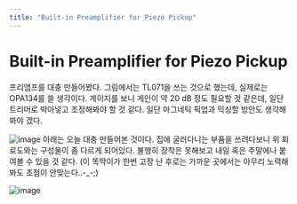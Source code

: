 ```yaml
---
title: "Built-in Preamplifier for Piezo Pickup"
---
```

# Built-in Preamplifier for Piezo Pickup

프리앰프를 대충 만들어봤다. 그림에서는 TL071을 쓰는 것으로 했는데, 실제로는 OPA134를 쓸 생각이다. 게이지를 보니 게인이 약 20 dB 정도 필요할 것 같은데, 일단 트리머로 박아넣고 조정해봐야 할 것 같다. 일단 마그네틱 픽업과 믹싱할 방안도 생각해봐야 겠다.


![image](79718ef2e4df12370055cf2d3ce8d519.gif)
아래는 오늘 대충 만들어본 것이다. 집에 굴러다니는 부품을 쓰려다보니 위 회로도와는 구성물이 좀 다르게 되어있다. 불행히 장착은 못해보고 내일 혹은 주말에나 붙여볼 수 있을 것 같다.
(이 똑딱이가 한번 고장 난 후로는 가까운 곳에서는 아무리 노력해봐도 초점이 안맞는다..-_-;)

![image](60128c2f029a254d103e9d65182c7232.gif)

